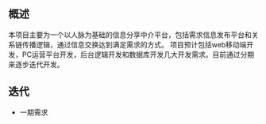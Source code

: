 ## 概述
本项目主要为一个以人脉为基础的信息分享中介平台，包括需求信息发布平台和关系链传播逻辑，通过信息交换达到满足需求的方式。
项目预计包括web移动端开发，PC运营平台开发，后台逻辑开发和数据库开发几大开发需求。目前通过分期来逐步迭代开发。
## 迭代
* 一期需求
